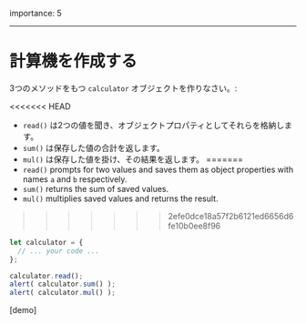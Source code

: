 importance: 5

---

# 計算機を作成する

3つのメソッドをもつ `calculator` オブジェクトを作りなさい。:

<<<<<<< HEAD
- `read()` は2つの値を聞き、オブジェクトプロパティとしてそれらを格納します。
- `sum()` は保存した値の合計を返します。
- `mul()` は保存した値を掛け、その結果を返します。
=======
- `read()` prompts for two values and saves them as object properties with names `a` and `b` respectively.
- `sum()` returns the sum of saved values.
- `mul()` multiplies saved values and returns the result.
>>>>>>> 2efe0dce18a57f2b6121ed6656d6fe10b0ee8f96

```js
let calculator = {
  // ... your code ...
};

calculator.read();
alert( calculator.sum() );
alert( calculator.mul() );
```

[demo]
